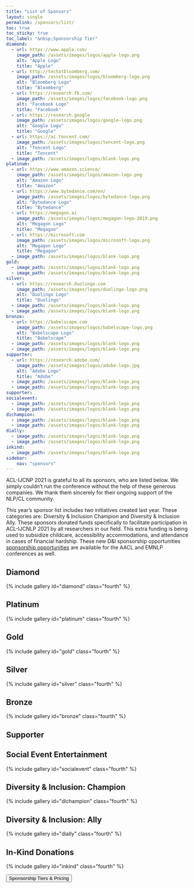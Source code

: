 ```yaml
---
title: "List of Sponsors"
layout: single
permalink: /sponsors/list/
toc: true
toc_sticky: true
toc_label: "&nbsp;Sponsorship Tier"
diamond:
  - url: https://www.apple.com/
    image_path: /assets/images/logos/apple-logo.png
    alt: "Apple Logo"
    title: "Apple"
  - url: http://techatbloomberg.com/
    image_path: /assets/images/logos/bloomberg-logo.png
    alt: "Bloomberg Logo"
    title: "Bloomberg"
  - url: https://research.fb.com/
    image_path: /assets/images/logos/facebook-logo.png
    alt: "Facebook Logo"
    title: "Facebook"
  - url: https://research.google
    image_path: /assets/images/logos/google-logo.png
    alt: "Google Logo"
    title: "Google"
  - url: https://ai.tencent.com/
    image_path: /assets/images/logos/tencent-logo.png
    alt: "Tencent Logo"
    title: "Tencent"
  - image_path: /assets/images/logos/blank-logo.png
platinum:
  - url: https://www.amazon.science/
    image_path: /assets/images/logos/amazon-logo.png
    alt: "Amazon Logo"
    title: "Amazon"
  - url: https://www.bytedance.com/en/
    image_path: /assets/images/logos/bytedance-logo.png
    alt: "Bytedance Logo"
    title: "Bytedance"
  - url: https://megagon.ai
    image_path: /assets/images/logos/megagon-logo-2019.png
    alt: "Megagon Logo"
    title: "Megagon"
  - url: https://microsoft.com
    image_path: /assets/images/logos/microsoft-logo.png
    alt: "Megagon Logo"
    title: "Megagon"
  - image_path: /assets/images/logos/blank-logo.png
gold:
  - image_path: /assets/images/logos/blank-logo.png
  - image_path: /assets/images/logos/blank-logo.png
silver:
  - url: https://research.duolingo.com
    image_path: /assets/images/logos/duolingo-logo.png
    alt: "Duolingo Logo"
    title: "Duolingo"
  - image_path: /assets/images/logos/blank-logo.png
  - image_path: /assets/images/logos/blank-logo.png
bronze:
  - url: https://babelscape.com
    image_path: /assets/images/logos/babelscape-logo.png
    alt: "Babelscape Logo"
    title: "Babelscape"
  - image_path: /assets/images/logos/blank-logo.png
  - image_path: /assets/images/logos/blank-logo.png
supporter:
  - url: https://research.adobe.com/
    image_path: /assets/images/logos/adobe-logo.jpg
    alt: "Adobe Logo"
    title: "Adobe"
  - image_path: /assets/images/logos/blank-logo.png
  - image_path: /assets/images/logos/blank-logo.png
supporter:
socialevent:
  - image_path: /assets/images/logos/blank-logo.png
  - image_path: /assets/images/logos/blank-logo.png
dichampion:
  - image_path: /assets/images/logos/blank-logo.png
  - image_path: /assets/images/logos/blank-logo.png
dially:
  - image_path: /assets/images/logos/blank-logo.png
  - image_path: /assets/images/logos/blank-logo.png
inkind:
  - image_path: /assets/images/logos/blank-logo.png
sidebar: 
    nav: "sponsors"
---
```


ACL-IJCNP 2021 is grateful to all its sponsors, who are listed below. We simply couldn’t run the conference without the help of these generous companies. We thank them sincerely for their ongoing support of the NLP/CL community.

This year’s sponsor list includes two initiatives created last year.  These categories are: Diversity & Inclusion Champion and Diversity & Inclusion Ally. These sponsors donated funds specifically to facilitate participation in ACL-IJCNLP 2021 by all researchers in our field. This extra funding is being used to subsidize childcare, accessibility accommodations, and attendance in cases of financial hardship. These new D&I sponsorship opportunities [sponsorship opportunities](https://2021.aclweb.org/downloads/ACL-2021-Sponsorship-booklet.pdf) are available for the AACL and EMNLP conferences as well.

## Diamond

{% include gallery id="diamond" class="fourth" %}

## Platinum

{% include gallery id="platinum" class="fourth" %}

## Gold

{% include gallery id="gold" class="fourth" %}

## Silver

{% include gallery id="silver" class="fourth" %}

## Bronze

{% include gallery id="bronze" class="fourth" %}

## Supporter

<!--{% include gallery id="supporter" class="fourth" %}-->

## Social Event Entertainment

{% include gallery id="socialevent" class="fourth" %}

## Diversity &amp; Inclusion: Champion

{% include gallery id="dichampion" class="fourth" %}

## Diversity &amp; Inclusion: Ally

{% include gallery id="dially" class="fourth" %}

## In-Kind Donations

{% include gallery id="inkind" class="fourth" %}

<div class="text-center"> 
<a href="/sponsors/benefits/"><button class="btn btn--large btn--inverse">Sponsorship Tiers &amp; Pricing</button></a>
</div>
<br/>
